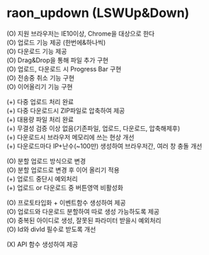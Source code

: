 ﻿# raon_updown (LSWUp&Down)
(O) 지원 브라우저는 IE10이상, Chrome을 대상으로 한다   
(O) 업로드 기능 제공 (한번에&하나씩)   
(O) 다운로드 기능 제공   
(O) Drag&Drop을 통해 파일 추가 구현   
(O) 업로드, 다운로드 시 Progress Bar 구현   
(O) 전송중 취소 기능 구현   
(O) 이어올리기 기능 구현      

(+) 다중 업로드 처리 완료   
(+) 다중 다운로드시 ZIP파일로 압축하여 제공   
(+) 대용량 파일 처리 완료   
(+) 무결성 검증 이상 없음(기존파일, 업로드, 다운로드, 압축해제후)   
(+) 다운로드시 브라우저 메모리에 쓰는 현상 개선   
(+) 다운로드마다 IP+난수(~100만) 생성하여 브라우저간, 여러 창 충돌 개선      

(O) 분할 업로드 방식으로 변경   
(O) 분할 업로드로 변경 후 이어 올리기 적용   
(+) 업로드 중단시 예외처리   
(+) 업로드 or 다운로드 중 버튼영역 비활성화      

(O) 프로토타입화 + 이벤트함수 생성하여 제공   
(O) 업로드와 다운로드 분할하여 따로 생성 가능하도록 제공   
(O) 중복된 아이디로 생성, 잘못된 파라미터 받을시 예외처리   
(O) Id와 divId 필수로 받도록 개선      

(X) API 함수 생성하여 제공   